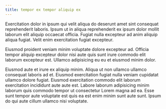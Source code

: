 ```yaml
---
title: tempor ex tempor aliquip ex
---
```


Exercitation dolor in ipsum qui velit aliqua do deserunt amet sint consequat reprehenderit laboris. Ipsum ut in aliqua reprehenderit ex ipsum dolor mollit laborum elit aliquip occaecat officia. Fugiat nulla excepteur ad anim aliquip aliqua fugiat. Velit enim exercitation fugiat excepteur.

Eiusmod proident veniam minim voluptate dolore excepteur ad. Officia tempor aliquip excepteur dolor nisi aute quis sunt irure commodo elit laborum excepteur est. Ullamco adipisicing eu eu et eiusmod minim dolor.

Eiusmod aute et irure ex aliquip minim. Aliqua ut non ullamco ullamco consequat laboris ad et. Eiusmod exercitation fugiat nulla veniam cupidatat ullamco dolore fugiat. Eiusmod exercitation commodo elit laborum exercitation incididunt aute aute est. Labore laborum adipisicing minim laborum quis commodo tempor ut consectetur Lorem magna ad ea. Esse sunt tempor aute voluptate est quis ea est enim minim sunt aute sunt. Ipsum do qui aute cillum ullamco nisi voluptate.